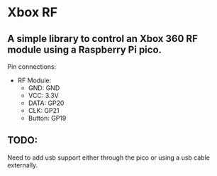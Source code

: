 # Xbox RF

## A simple library to control an Xbox 360 RF module using a Raspberry Pi pico.

Pin connections:

- RF Module:
  - GND: GND
  - VCC: 3.3V
  - DATA: GP20
  - CLK: GP21
  - Button: GP19

## TODO:

Need to add usb support either through the pico or using a usb cable externally.

